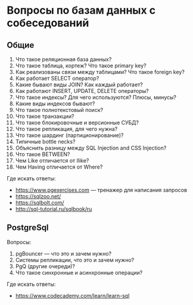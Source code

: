 # Вопросы по базам данных с собеседований

## Общие

1. Что такое реляционная база данных?
1. Что такое таблица, кортеж? Что такое primary key?
1. Как реализованы связи между таблицами? Что такое foreign key?
1. Как работает SELECT оператор?
1. Какие бывают виды JOIN? Как каждый работает?
1. Как работают INSERT, UPDATE, DELETE операторы?
1. Что такое индексы? Для чего используются? Плюсы, минусы?
1. Какие виды индексов бывают?
1. Что такое полнотекстовый поиск?
1. Что такое транзакции?
1. Что такое блокировочные и версионные СУБД?
1. Что такое репликация, для чего нужна?
1. Что такое шардинг (партиционирование)?
1. Типичные bottle necks?
1. Объяснить разницу между SQL Injection and CSS Injection?
1. Что такое BETWEEN?
1. Чем Like отличается от Ilike?
1. Чем Having отличается от Where?

Где искать ответы:

* https://www.pgexercises.com — тренажер для написания запросов
* https://sqlzoo.net/
* https://sqlbolt.com/
* http://sql-tutorial.ru/sqlbook/ru

## PostgreSql

Вопросы:

1. pgBouncer — что это и зачем нужно?
1. Системы репликации, что это и зачем нужно?
1. PgQ (другие очереди)?
1. Что такое синхронные и асинхронные операции?

Где искать ответы:

* https://www.codecademy.com/learn/learn-sql
